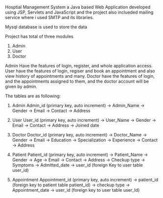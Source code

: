 Hosptial Management System a Java based Web Application developed using JSP, Servlets  and JavaScript and the project also inclueded mailing service where i used SMTP and its libraries.

Mysql database is used to store the data

Project has total of three modules 
1) Admin
2) User
3) Doctor

Admin Have the features of login, register, and whole application access.
User have the features of login, regiser and book an appointment and also view history of appointments and many.
Doctor have the features of login, and the appointments assigned to them, and the doctor account will be given by admin.

The tables are as following:

1) Admin
Admin_id (primary key, auto increment) -> Admin_Name -> Gender -> Email -> Contact -> Address

2) User
User_id (primary key, auto increment) -> User_Name -> Gender -> Email -> Contact -> Address -> Joined date

3) Doctor
Doctor_id (primary key, auto increment) -> Doctor_Name -> Gender -> Email -> Education -> Specialization -> Experience -> Contact -> Address

4) Patient
Patient_id (primary key, auto increment) -> Patient_Name -> Gender -> Age -> Email -> Contact -> Address -> Checkup type -> Symptoms -> Admitted_date -> user_id (foreign Key to user table user_id)

5) Appointment
Appointment_id (primary key, auto increment) -> patient_id (foreign key to patient table patient_id) -> checkup type -> Appointment_date -> user_id (foreign key to user table user_Id)
